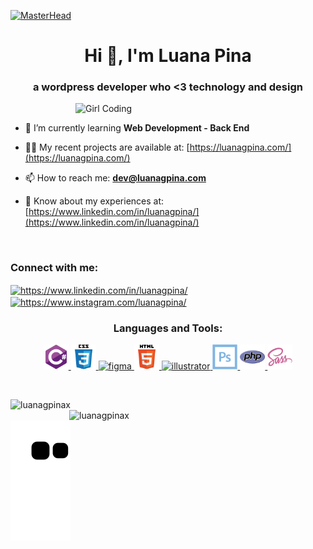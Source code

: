 [![MasterHead](https://thumbs.gfycat.com/GrossCornyAustraliankestrel-max-1mb.gif)](https://luanagpina.com/)
<h1 align="center">Hi 👋, I'm Luana Pina</h1>
<h3 align="center">a wordpress developer who <3 technology and design</h3>
<img align="right" alt="Girl Coding" width="400" src="https://media.tenor.com/S59bPkT0pqcAAAAC/programming.gif" alt="luanagpinax" />
<br>
  
- 🌱 I’m currently learning **Web Development - Back End**

- 👨‍💻 My recent projects are available at: [https://luanagpina.com/](https://luanagpina.com/)

- 📫 How to reach me: **dev@luanagpina.com**

- 📄 Know about my experiences at: [https://www.linkedin.com/in/luanagpina/](https://www.linkedin.com/in/luanagpina/)
<br>
<h3 align="left">Connect with me:</h3>
<p align="left">
<a href="https://linkedin.com/in/luanagpina/" target="blank"><img align="center" src="https://raw.githubusercontent.com/rahuldkjain/github-profile-readme-generator/master/src/images/icons/Social/linked-in-alt.svg" alt="https://www.linkedin.com/in/luanagpina/" height="30" width="40" /></a>
<a href="https://instagram.com/luanagpina/" target="blank"><img align="center" src="https://raw.githubusercontent.com/rahuldkjain/github-profile-readme-generator/master/src/images/icons/Social/instagram.svg" alt="https://www.instagram.com/luanagpina/" height="30" width="40" /></a>
</p>
<h3 align="center">Languages and Tools:</h3>
<p align="center"> <a href="https://www.w3schools.com/cs/" target="_blank" rel="noreferrer"> <img src="https://raw.githubusercontent.com/devicons/devicon/master/icons/csharp/csharp-original.svg" alt="csharp" width="40" height="40"/> </a> <a href="https://www.w3schools.com/css/" target="_blank" rel="noreferrer"> <img src="https://raw.githubusercontent.com/devicons/devicon/master/icons/css3/css3-original-wordmark.svg" alt="css3" width="40" height="40"/> </a> <a href="https://www.figma.com/" target="_blank" rel="noreferrer"> <img src="https://www.vectorlogo.zone/logos/figma/figma-icon.svg" alt="figma" width="40" height="40"/> </a> <a href="https://www.w3.org/html/" target="_blank" rel="noreferrer"> <img src="https://raw.githubusercontent.com/devicons/devicon/master/icons/html5/html5-original-wordmark.svg" alt="html5" width="40" height="40"/> </a> <a href="https://www.adobe.com/in/products/illustrator.html" target="_blank" rel="noreferrer"> <img src="https://www.vectorlogo.zone/logos/adobe_illustrator/adobe_illustrator-icon.svg" alt="illustrator" width="40" height="40"/> </a> <a href="https://www.photoshop.com/en" target="_blank" rel="noreferrer"> <img src="https://raw.githubusercontent.com/devicons/devicon/master/icons/photoshop/photoshop-line.svg" alt="photoshop" width="40" height="40"/> </a> <a href="https://www.php.net" target="_blank" rel="noreferrer"> <img src="https://raw.githubusercontent.com/devicons/devicon/master/icons/php/php-original.svg" alt="php" width="40" height="40"/> </a> <a href="https://sass-lang.com" target="_blank" rel="noreferrer"> <img src="https://raw.githubusercontent.com/devicons/devicon/master/icons/sass/sass-original.svg" alt="sass" width="40" height="40"/> </a> </p>
<br>
<p><img align="left" width="390" src="https://github-readme-stats.vercel.app/api?username=luanagpinax&show_icons=true&locale=en" alt="luanagpinax" /><img align="right"  width="410" src="https://github-readme-streak-stats.herokuapp.com/?user=luanagpinax&" alt="luanagpinax" /></p> 

  ![snake gif](https://github.com/luanagpinax/luanagpinax/blob/output/github-contribution-grid-snake.svg)
